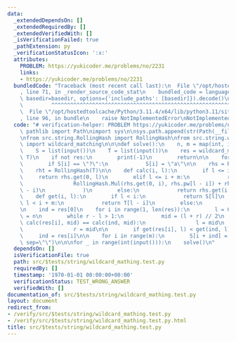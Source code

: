 ```yaml
---
data:
  _extendedDependsOn: []
  _extendedRequiredBy: []
  _extendedVerifiedWith: []
  _isVerificationFailed: true
  _pathExtension: py
  _verificationStatusIcon: ':x:'
  attributes:
    PROBLEM: https://yukicoder.me/problems/no/2231
    links:
    - https://yukicoder.me/problems/no/2231
  bundledCode: "Traceback (most recent call last):\n  File \"/opt/hostedtoolcache/Python/3.11.4/x64/lib/python3.11/site-packages/onlinejudge_verify/documentation/build.py\"\
    , line 71, in _render_source_code_stat\n    bundled_code = language.bundle(stat.path,\
    \ basedir=basedir, options={'include_paths': [basedir]}).decode()\n          \
    \         ^^^^^^^^^^^^^^^^^^^^^^^^^^^^^^^^^^^^^^^^^^^^^^^^^^^^^^^^^^^^^^^^^^^^^^^^^^^^^^^^^\n\
    \  File \"/opt/hostedtoolcache/Python/3.11.4/x64/lib/python3.11/site-packages/onlinejudge_verify/languages/python.py\"\
    , line 96, in bundle\n    raise NotImplementedError\nNotImplementedError\n"
  code: "# verification-helper: PROBLEM https://yukicoder.me/problems/no/2231\nfrom\
    \ pathlib import Path\nimport sys\n\nsys.path.append(str(Path(__file__).resolve().parent.parent.parent.parent))\n\
    \nfrom src.string.RollingHash import RollingHash\nfrom src.string.wildcard_mathing\
    \ import wildcard_matching\n\n\ndef solve():\n    n, m = map(int, input().split())\n\
    \    S = list(input())\n    T = list(input())\n    res = wildcard_matching(S,\
    \ T)\n    if not res:\n        print(-1)\n        return\n\n    for i in range(n):\n\
    \        if S[i] == \"?\":\n            S[i] = \"a\"\n\n    rhs = RollingHash(S)\n\
    \    rht = RollingHash(T)\n\n    def calc(i, l):\n        if l <= i:\n       \
    \     return rhs.get(0, l)\n        elif l <= i + m:\n            return RollingHash.CalcMod(\n\
    \                RollingHash.Mul(rhs.get(0, i), rhs.pw[l - i]) + rht.get(0, l\
    \ - i)\n            )\n        else:\n            return rhs.get(i + m, l)\n\n\
    \    def get(i, l):\n        if l < i:\n            return S[l]\n        elif\
    \ l < i + m:\n            return T[l - i]\n        else:\n            return S[l]\n\
    \n    ind = res[0]\n    for i in range(1, len(res)):\n        l = 0\n        r\
    \ = n\n        while r - l > 1:\n            mid = (l + r) // 2\n            if\
    \ calc(res[i], mid) == calc(ind, mid):\n                l = mid\n            else:\n\
    \                r = mid\n\n        if get(res[i], l) < get(ind, l):\n       \
    \     ind = res[i]\n\n    for i in range(m):\n        S[i + ind] = T[i]\n    print(*S,\
    \ sep=\"\")\n\n\nfor _ in range(int(input())):\n    solve()\n"
  dependsOn: []
  isVerificationFile: true
  path: src/$tests/string/wildcard_mathing.test.py
  requiredBy: []
  timestamp: '1970-01-01 00:00:00+00:00'
  verificationStatus: TEST_WRONG_ANSWER
  verifiedWith: []
documentation_of: src/$tests/string/wildcard_mathing.test.py
layout: document
redirect_from:
- /verify/src/$tests/string/wildcard_mathing.test.py
- /verify/src/$tests/string/wildcard_mathing.test.py.html
title: src/$tests/string/wildcard_mathing.test.py
---
```

